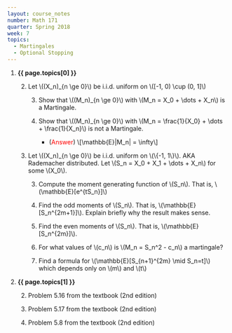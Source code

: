 ```yaml
---
layout: course_notes
number: Math 171
quarter: Spring 2018
week: 7
topics:
  - Martingales
  - Optional Stopping
---
```


1. **{{ page.topics[0] }}**

    2. Let \\((X\_n)\_{n \ge 0}\\) be i.i.d. uniform on \\([-1, 0) \cup (0, 1]\\)

        3. Show that \\((M\_n)\_{n \ge 0}\\) with \\(M\_n = X\_0 + \dots + X\_n\\) is a Martingale.

        3. Show that \\((M\_n)\_{n \ge 0}\\) with \\(M\_n = \frac{1}{X\_0} + \dots + \frac{1}{X\_n}\\) is not a Martingale.

            * (<font color="red">Answer</font>) \\[\mathbb{E}\|M\_n\| = \infty\\]

    2. Let \\((X\_n)\_{n \ge 0}\\) be i.i.d. uniform on \\(\\{-1, 1\\}\\). AKA Rademacher distributed. Let \\(S\_n = X\_0 + X\_1 + \dots + X\_n\\) for some \\(X\_0\\).

        3. Compute the moment generating function of \\(S\_n\\). That is, \\(\mathbb{E}[e^{tS\_n}]\\)

        3. Find the odd moments of \\(S\_n\\). That is, \\(\mathbb{E}[S\_n^{2m+1}]\\). Explain briefly why the result makes sense.

        3. Find the even moments of \\(S\_n\\). That is, \\(\mathbb{E}[S\_n^{2m}]\\).

        3. For what values of \\(c\_n\\) is \\(M\_n = S\_n^2 - c\_n\\) a martingale?

        3. Find a formula for \\(\mathbb{E}[S\_{n+1}^{2m} \mid S\_n=t]\\) which depends only on \\(m\\) and \\(t\\)

1. **{{ page.topics[1] }}**

    2. Problem 5.16 from the textbook (2nd edition) 

    2. Problem 5.17 from the textbook (2nd edition) 

    2. Problem 5.8 from the textbook (2nd edition) 
